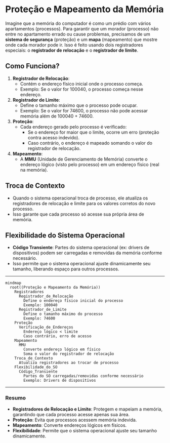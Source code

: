 # Proteção e Mapeamento da Memória


Imagine que a memória do computador é como um prédio com vários apartamentos (processos). Para garantir que um morador (processo) não entre no apartamento errado ou cause problemas, precisamos de um **sistema de segurança** (proteção) e um **mapa** (mapeamento) que mostre onde cada morador pode ir. Isso é feito usando dois registradores especiais: o **registrador de relocação** e o **registrador de limite**.

## Como Funciona?
1. **Registrador de Relocação**:
   - Contém o endereço físico inicial onde o processo começa.
   - Exemplo: Se o valor for 100040, o processo começa nesse endereço.
2. **Registrador de Limite**:
   - Define o tamanho máximo que o processo pode ocupar.
   - Exemplo: Se o valor for 74600, o processo não pode acessar memória além de 100040 + 74600.
3. **Proteção**:
   - Cada endereço gerado pelo processo é verificado:
     - Se o endereço for maior que o limite, ocorre um erro (proteção contra acesso indevido).
     - Caso contrário, o endereço é mapeado somando o valor do registrador de relocação.
4. **Mapeamento**:
   - A **MMU** (Unidade de Gerenciamento de Memória) converte o endereço lógico (visto pelo processo) em um endereço físico (real na memória).

## Troca de Contexto
- Quando o sistema operacional troca de processo, ele atualiza os registradores de relocação e limite para os valores corretos do novo processo.
- Isso garante que cada processo só acesse sua própria área de memória.

## Flexibilidade do Sistema Operacional
- **Código Transiente**: Partes do sistema operacional (ex: drivers de dispositivos) podem ser carregadas e removidas da memória conforme necessário.
- Isso permite que o sistema operacional ajuste dinamicamente seu tamanho, liberando espaço para outros processos.

---

```mermaid
mindmap
  root((Proteção e Mapeamento da Memória))
    Registradores
      Registrador_de_Relocação
        Define o endereço físico inicial do processo
        Exemplo: 100040
      Registrador_de_Limite
        Define o tamanho máximo do processo
        Exemplo: 74600
    Proteção
      Verificação_de_Endereços
        Endereço lógico < limite
        Caso contrário, erro de acesso
    Mapeamento
      MMU
        Converte endereço lógico em físico
        Soma o valor do registrador de relocação
    Troca_de_Contexto
      Atualiza registradores ao trocar de processo
    Flexibilidade_do_SO
      Código_Transiente
        Partes do SO carregadas/removidas conforme necessário
        Exemplo: Drivers de dispositivos
```

---

### Resumo
- **Registradores de Relocação e Limite**: Protegem e mapeiam a memória, garantindo que cada processo acesse apenas sua área.
- **Proteção**: Evita que processos acessem memória indevida.
- **Mapeamento**: Converte endereços lógicos em físicos.
- **Flexibilidade**: Permite que o sistema operacional ajuste seu tamanho dinamicamente.